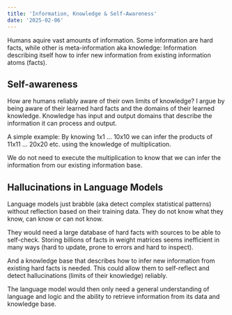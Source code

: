 ```yaml
---
title: 'Information, Knowledge & Self-Awareness'
date: '2025-02-06'
---
```

Humans aquire vast amounts of information. Some information are hard facts, while other is meta-information aka knowledge: Information describing itself how to infer new information from existing information atoms (facts).

## Self-awareness

How are humans reliably aware of their own limits of knowledge? I argue by being aware of their learned hard facts and the domains of their learned knowledge. Knowledge has input and output domains that describe the information it can process and output.

A simple example:
By knowing 1x1 ... 10x10 we can infer the products of 11x11 ... 20x20 etc. using the knowledge of multiplication.

We do not need to execute the multiplication to know that we can infer the information from our existing information base.

## Hallucinations in Language Models

Language models just brabble (aka detect complex statistical patterns) without reflection based on their training data. They do not know what they know, can know or can not know.

They would need a large database of hard facts with sources to be able to self-check. Storing billions of facts in weight matrices seems inefficient in many ways (hard to update, prone to errors and hard to inspect).

And a knowledge base that describes how to infer new information from existing hard facts is needed. This could allow them to self-reflect and detect hallucinations (limits of their knowledge) reliably.

The language model would then only need a general understanding of language and logic and the ability to retrieve information from its data and knowledge base.
